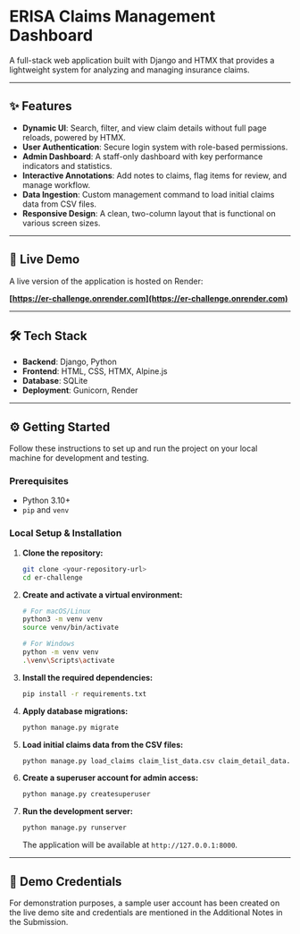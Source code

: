

# ERISA Claims Management Dashboard

A full-stack web application built with Django and HTMX that provides a lightweight system for analyzing and managing insurance claims.

[](https://www.python.org/) [](https://www.djangoproject.com/) [](https://htmx.org/)

-----

## ✨ Features

  * **Dynamic UI**: Search, filter, and view claim details without full page reloads, powered by HTMX.
  * **User Authentication**: Secure login system with role-based permissions.
  * **Admin Dashboard**: A staff-only dashboard with key performance indicators and statistics.
  * **Interactive Annotations**: Add notes to claims, flag items for review, and manage workflow.
  * **Data Ingestion**: Custom management command to load initial claims data from CSV files.
  * **Responsive Design**: A clean, two-column layout that is functional on various screen sizes.

-----

## 🚀 Live Demo

A live version of the application is hosted on Render:

**[https://er-challenge.onrender.com](https://er-challenge.onrender.com)**

-----

## 🛠️ Tech Stack

  * **Backend**: Django, Python
  * **Frontend**: HTML, CSS, HTMX, Alpine.js
  * **Database**: SQLite
  * **Deployment**: Gunicorn, Render

-----

## ⚙️ Getting Started

Follow these instructions to set up and run the project on your local machine for development and testing.

### Prerequisites

  * Python 3.10+
  * `pip` and `venv`

### Local Setup & Installation

1.  **Clone the repository:**

    ```bash
    git clone <your-repository-url>
    cd er-challenge
    ```

2.  **Create and activate a virtual environment:**

    ```bash
    # For macOS/Linux
    python3 -m venv venv
    source venv/bin/activate

    # For Windows
    python -m venv venv
    .\venv\Scripts\activate
    ```

3.  **Install the required dependencies:**

    ```bash
    pip install -r requirements.txt
    ```

4.  **Apply database migrations:**

    ```bash
    python manage.py migrate
    ```

5.  **Load initial claims data from the CSV files:**

    ```bash
    python manage.py load_claims claim_list_data.csv claim_detail_data.csv
    ```

6.  **Create a superuser account for admin access:**

    ```bash
    python manage.py createsuperuser
    ```

7.  **Run the development server:**

    ```bash
    python manage.py runserver
    ```

    The application will be available at `http://127.0.0.1:8000`.

-----

## 👤 Demo Credentials

For demonstration purposes, a sample user account has been created on the live demo site and credentials are mentioned in the Additional Notes in the Submission.